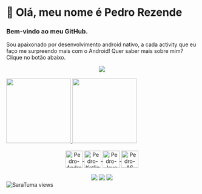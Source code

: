 # 👋 Olá, meu nome é Pedro Rezende

###  Bem-vindo ao meu GitHub.

  Sou apaixonado por desenvolvimento android nativo, a cada activity que eu faço me surpreendo mais com o Android! Quer saber mais sobre mim? Clique no botão abaixo.
<div align="center"> 
  <a href="https://rezende-apps.web.app/" target="_blank"><img src="https://cloud.netlifyusercontent.com/assets/344dbf88-fdf9-42bb-adb4-46f01eedd629/c28d1061-95a7-44bf-b469-f6172ac28dfe/svg-arduino-pushbutton-image3.svg" target="_blank"></a>
</div>
<br>
<div>
  <a href="https://github.com/Pedro-Luigi">
  <img height="170em" src="https://github-readme-stats.vercel.app/api?username=Pedro-Luigi&show_icons=true&theme=dark&include_all_commits=true&count_private=true"/>
  <img height="170em" src="https://github-readme-stats.vercel.app/api/top-langs/?username=Pedro-Luigi&layout=compact&langs_count=7&theme=dark"/>
</div>
<div align="center" style="display: inline_bloc;"><br>
  <img align="center" alt="Pedro-Android" height="45" width="45" src="https://cdn.icon-icons.com/icons2/673/PNG/512/Android_icon-icons.com_60488.png">
  <img align="center" alt="Pedro-Kotlin" height="45" width="45" src="https://cdn.icon-icons.com/icons2/2107/PNG/512/file_type_kotlin_icon_130487.png">
  <img align="center" alt="Pedro-Java" height="45" width="45" src="https://cdn.icon-icons.com/icons2/2415/PNG/512/java_original_logo_icon_146458.png">
  <img align="center" alt="Pedro-AS" height="45" width="45" src="https://cdn.icon-icons.com/icons2/3053/PNG/512/android_studio_alt_macos_bigsur_icon_190394.png">
</div>
  
  <br>
 
<div align="center"> 
  <a href = "mailto:pedroluigi07@gmail.com"><img src="https://img.shields.io/badge/-Gmail-%23333?style=for-the-badge&logo=gmail&logoColor=white" target="_blank"></a>
  <a href="https://www.linkedin.com/in/pedro-luigi-rezende/" target="_blank"><img src="https://img.shields.io/badge/-LinkedIn-%230077B5?style=for-the-badge&logo=linkedin&logoColor=white" target="_blank"></a>
  <a href="https://play.google.com/store/apps/dev?id=5353446971547721787" target="_blank"><img src="https://img.shields.io/badge/-Google%20Play-green?style=for-the-badge&logo=googleplay&logoColor=white" target="_blank"></a> 
</div>
<img src="https://komarev.com/ghpvc/?username=Pedro-Luigi&color=red" alt="SaraTuma views" />


